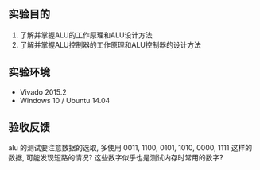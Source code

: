 ## 实验目的

1. 了解并掌握ALU的工作原理和ALU设计方法
2. 了解并掌握ALU控制器的工作原理和ALU控制器的设计方法

## 实验环境

- Vivado 2015.2
- Windows 10 / Ubuntu 14.04

## 验收反馈

alu 的测试要注意数据的选取, 多使用 0011, 1100, 0101, 1010, 0000, 1111 这样的数据, 可能发现短路的情况?
这些数字似乎也是测试内存时常用的数字?